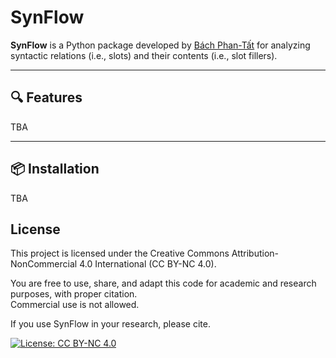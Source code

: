 # SynFlow

**SynFlow** is a Python package developed by [Bách Phan-Tất](phantatbach.github.io) for analyzing syntactic relations (i.e., slots) and their contents (i.e., slot fillers).

---

## 🔍 Features

TBA

---

## 📦 Installation

TBA

## License
This project is licensed under the Creative Commons Attribution-NonCommercial 4.0 International (CC BY-NC 4.0).

You are free to use, share, and adapt this code for academic and research purposes, with proper citation.  
Commercial use is not allowed.

If you use SynFlow in your research, please cite.

[![License: CC BY-NC 4.0](https://img.shields.io/badge/License-CC%20BY--NC%204.0-lightgrey.svg)](https://creativecommons.org/licenses/by-nc/4.0/)
